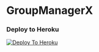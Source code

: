 # GroupManagerX

### Deploy to Heroku
[![Deploy To Heroku](https://www.herokucdn.com/deploy/button.svg)](https://dashboard.heroku.com/new?template=https%3A%2F%2Fgithub.com%2FCuTePsYcHo110%2FGroupManagerX)
